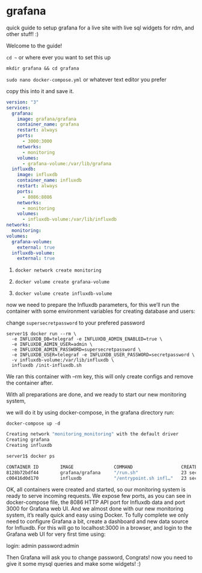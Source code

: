 # grafana
quick guide to setup grafana for a live site with live sql widgets for rdm, and other stuff! :)


Welcome to the guide!

`cd ~` or where ever you want to set this up

`mkdir grafana && cd grafana`

`sudo nano docker-compose.yml` or whatever text editor you prefer

copy this into it and save it.

```yml
version: "3"
services:
  grafana:
    image: grafana/grafana
    container_name: grafana
    restart: always
    ports:
      - 3000:3000
    networks:
      - monitoring
    volumes:
      - grafana-volume:/var/lib/grafana
  influxdb:
    image: influxdb
    container_name: influxdb
    restart: always
    ports:
      - 8086:8086
    networks:
      - monitoring
    volumes:
      - influxdb-volume:/var/lib/influxdb
networks:
  monitoring:
volumes:
  grafana-volume:
    external: true
  influxdb-volume:
    external: true
```

1. `docker network create monitoring`

2. `docker volume create grafana-volume`

3. `docker volume create influxdb-volume`

now we need to prepare the Influxdb parameters, for this we’ll run the container with some environment variables for creating database and users:

change `supersecretpassword` to your prefered password


```
server1$ docker run --rm \
  -e INFLUXDB_DB=telegraf -e INFLUXDB_ADMIN_ENABLED=true \
  -e INFLUXDB_ADMIN_USER=admin \
  -e INFLUXDB_ADMIN_PASSWORD=supersecretpassword \
  -e INFLUXDB_USER=telegraf -e INFLUXDB_USER_PASSWORD=secretpassword \
  -v influxdb-volume:/var/lib/influxdb \
  influxdb /init-influxdb.sh
```

We ran this container with –rm key, this will only create configs and remove the container after.


With all preparations are done, and we ready to start our new monitoring system, 

we will do it by using docker-compose, in the grafana directory run:

`docker-compose up -d`

```bash
Creating network "monitoring_monitoring" with the default driver
Creating grafana
Creating influxdb

server1$ docker ps

CONTAINER ID        IMAGE               COMMAND                  CREATED             STATUS              PORTS                    NAMES
8128b72bdf44        grafana/grafana     "/run.sh"                23 seconds ago      Up 20 seconds       0.0.0.0:3000->3000/tcp   grafana
c00416d0d170        influxdb            "/entrypoint.sh infl…"   23 seconds ago      Up 21 seconds       0.0.0.0:8086->8086/tcp   
```

OK, all containers were created and started, so our monitoring system is ready to serve incoming requests. We expose few ports, as you can see in docker-compose file, the 8086 HTTP API port for Influxdb data and port 3000 for Grafana web UI.
And we almost done with our new monitoring system, it’s really quick and easy using Docker. To fully complete we only need to configure Grafana a bit, create a dashboard and new data source for Influxdb.
For this will go to localhost:3000 in a browser, and login to the Grafana web UI for very first time using:

login: admin
password:admin

Then Grafana will ask you to change password, Congrats! now you need to give it some mysql queries and make some widgets! :)
